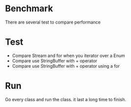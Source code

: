Benchmark
=========

There are several test to compare performance

Test
====
- Compare Stream and for when you iterator over a Enum
- Compare use StringBuffer with + operator
- Compare use StringBuffer with + operator using a for

Run
===

Go every class and run the class.
it last a long time to finish.
